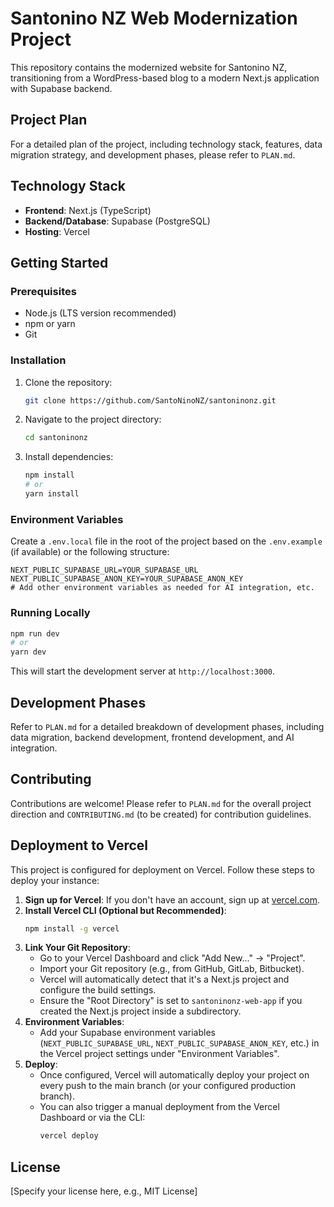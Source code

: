 # Santonino NZ Web Modernization Project

This repository contains the modernized website for Santonino NZ, transitioning from a WordPress-based blog to a modern Next.js application with Supabase backend.

## Project Plan
For a detailed plan of the project, including technology stack, features, data migration strategy, and development phases, please refer to `PLAN.md`.

## Technology Stack
*   **Frontend**: Next.js (TypeScript)
*   **Backend/Database**: Supabase (PostgreSQL)
*   **Hosting**: Vercel

## Getting Started

### Prerequisites
*   Node.js (LTS version recommended)
*   npm or yarn
*   Git

### Installation
1.  Clone the repository:
    ```bash
    git clone https://github.com/SantoNinoNZ/santoninonz.git
    ```
2.  Navigate to the project directory:
    ```bash
    cd santoninonz
    ```
3.  Install dependencies:
    ```bash
    npm install
    # or
    yarn install
    ```

### Environment Variables
Create a `.env.local` file in the root of the project based on the `.env.example` (if available) or the following structure:

```
NEXT_PUBLIC_SUPABASE_URL=YOUR_SUPABASE_URL
NEXT_PUBLIC_SUPABASE_ANON_KEY=YOUR_SUPABASE_ANON_KEY
# Add other environment variables as needed for AI integration, etc.
```

### Running Locally
```bash
npm run dev
# or
yarn dev
```
This will start the development server at `http://localhost:3000`.

## Development Phases
Refer to `PLAN.md` for a detailed breakdown of development phases, including data migration, backend development, frontend development, and AI integration.

## Contributing
Contributions are welcome! Please refer to `PLAN.md` for the overall project direction and `CONTRIBUTING.md` (to be created) for contribution guidelines.

## Deployment to Vercel
This project is configured for deployment on Vercel. Follow these steps to deploy your instance:

1.  **Sign up for Vercel**: If you don't have an account, sign up at [vercel.com](https://vercel.com/).
2.  **Install Vercel CLI (Optional but Recommended)**:
    ```bash
    npm install -g vercel
    ```
3.  **Link Your Git Repository**:
    *   Go to your Vercel Dashboard and click "Add New..." -> "Project".
    *   Import your Git repository (e.g., from GitHub, GitLab, Bitbucket).
    *   Vercel will automatically detect that it's a Next.js project and configure the build settings.
    *   Ensure the "Root Directory" is set to `santoninonz-web-app` if you created the Next.js project inside a subdirectory.
4.  **Environment Variables**:
    *   Add your Supabase environment variables (`NEXT_PUBLIC_SUPABASE_URL`, `NEXT_PUBLIC_SUPABASE_ANON_KEY`, etc.) in the Vercel project settings under "Environment Variables".
5.  **Deploy**:
    *   Once configured, Vercel will automatically deploy your project on every push to the main branch (or your configured production branch).
    *   You can also trigger a manual deployment from the Vercel Dashboard or via the CLI:
        ```bash
        vercel deploy
        ```

## License
[Specify your license here, e.g., MIT License]
